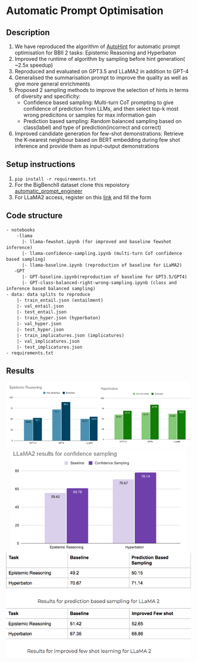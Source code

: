 # Automatic Prompt Optimisation

## Description
1. We have reproduced the algorithm of [AutoHint](https://arxiv.org/abs/2307.07415) for automatic prompt optimisation for BBII 2 tasks: Epistemic Reasoning and Hyperbaton
2. Improved the runtime of algorithm by sampling before hint generation( ~2.5x speedup)
3. Reproduced and evaluated on GPT3.5 and LLaMA2 in addition to GPT-4
4. Generalised the summarisation prompt to improve the quality as well as give more general enrichments
5. Proposed 2 sampling methods to improve the selection of hints in terms of diversity and specificity:
   - Confidence based sampling: Multi-turn CoT prompting to give confidence of prediction from LLMs, and then select top-k most wrong predicitons or samples for max information gain
   - Prediction based sampling: Random balanced sampling based on class(label) and type of prediction(incorrect and correct)
6. Improved candidate generation for few-shot demonstrations: Retrieve the K-nearest neighbour based on BERT embedding during few shot inference and provide them as input-output demonstrations

## Setup instructions

1. ```pip install -r requirements.txt```
2. For the BigBenchII dataset clone this repoistory [automatic_prompt_engineer](https://github.com/keirp/automatic_prompt_engineer/tree/main)
3. For LLaMA2 access, register on this [link](https://ai.meta.com/resources/models-and-libraries/llama-downloads/) and fill the form

## Code structure
```
- notebooks
    -llama
      |- llama-fewshot.ipynb (for improved and baseline fewshot inference)
      |- llama-confidence-sampling.ipynb (multi-turn CoT confidence based sampling)
      |- llama-baseline.ipynb (reproduction of baseline for LLaMA2)
   -GPT
      |- GPT-baseline.ipynb(reproduction of baseline for GPT3.5/GPT4)
      |- GPT-class-balanced-right-wrong-sampling.ipynb (class and inference based balanced sampling)
- data: data splits to reproduce
    |- train_entail.json (entailment)
    |- val_entail.json
    |- test_entail.json
    |- train_hyper.json (hyperbaton)
    |- val_hyper.json
    |- test_hyper.json
    |- train_implicatures.json (implicatures)
    |- val_implicatures.json
    |- test_implicatures.json
- requirements.txt
```

## Results

<div align="center">
  <img src="images/baseline-reproduction.png" alt="Results for baseline reproduction">
</div>
<div align="center">
  <img src="images/confidence-based.png" alt="Results for confidence-based sampling">
</div>
<div align="center">
  <img src="images/prediction-based.png" alt="Results for prediction-based sampling">
</div>
<div align="center">
  <img src="images/improved-fewshot.png" alt="Results for improved-fewshot">
</div>






